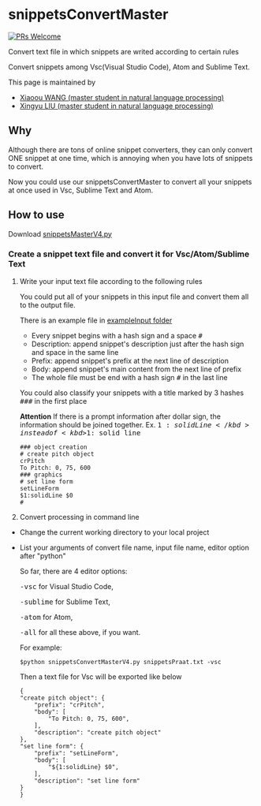 # snippetsConvertMaster

[![PRs Welcome](https://img.shields.io/badge/PRs-welcome-brightgreen.svg?style=flat-square)](http://makeapullrequest.com)

Convert text file in which snippets are writed according to certain rules

Convert snippets among Vsc(Visual Studio Code), Atom and Sublime Text.

This page is maintained by

* [Xiaoou WANG (master student in natural language processing)](http://xiaoouwang.github.io)
* [Xingyu LIU (master student in natural language processing)](https://github.com/xingyuliuNLP)



## Why

Although there are tons of online snippet converters, they can only convert ONE snippet at one time, which is annoying when you have lots of snippets to convert.

Now you could use our snippetsConvertMaster to convert all your snippets at once used in Vsc, Sublime Text and Atom.

## How to use
Download [snippetsMasterV4.py](https://github.com/xingyuliuNLP/snippetsConvertMaster/blob/master/snippetsMasterV4.py)

### Create a snippet text file and convert it for Vsc/Atom/Sublime Text
1. Write your input text file according to the following rules

	You could put all of your snippets in this input file and convert them all to the output file.

	There is an example file in [exampleInput folder](https://github.com/xingyuliuNLP/snippetsConvertMaster/blob/master/exampleInput/snippetsPraat.txt)

	* Every snippet begins with a hash sign and a space <kbd>#&nbsp;</kbd>
	* Description: append snippet's description just after the hash sign and space in the same line
	* Prefix: append snippet's prefix at the next line of description
	* Body: append snippet's main content from the next line of prefix
	* The whole file must be end with a hash sign <kbd>#</kbd>  in the last line

	You could also classify your snippets with a title marked by 3 hashes <kbd>###</kbd>  in the first place

	**Attention** If there is a prompt information after dollar sign, the information should be joined together. Ex. <kbd>$1:solidLine</kbd> instead of <kbd>$1: solid line</kbd>

	```
	### object creation
	# create pitch object
	crPitch
	To Pitch: 0, 75, 600
	### graphics
	# set line form
	setLineForm
	$1:solidLine $0
	#
	```


2. Convert processing in command line
* Change the current working directory to your local project
* List your arguments of convert file name, input file name, editor option after "python"

	 So far, there are 4 editor options:

	 <kbd>-vsc</kbd> for Visual Studio Code,

	 <kbd>-sublime</kbd> for Sublime Text,

	 <kbd>-atom</kbd> for Atom,

	 <kbd>-all</kbd> for all these above, if you want.

	 For example:
	 ```
   $python snippetsConvertMasterV4.py snippetsPraat.txt -vsc
	 ```
	Then a text file for Vsc will be exported like below
	```
	{
	"create pitch object": {
		"prefix": "crPitch",
		"body": [
			"To Pitch: 0, 75, 600",
		],
		"description": "create pitch object"
	},
	"set line form": {
		"prefix": "setLineForm",
		"body": [
			"${1:solidLine} $0",
		],
		"description": "set line form"
	}
	}
	```
